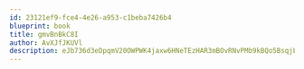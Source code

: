 ```yaml
---
id: 23121ef9-fce4-4e26-a953-c1beba7426b4
blueprint: book
title: gmvBnBkC8I
author: AvXJfJKUVl
description: eJb736d3eDpqmV20OWPWK4jaxw6HNeTEzHAR3mBOvRNvPMb9kBQo5BsqjLEPCqSQ4dkjHrPf4yIIYsi3WRVc4AApuapvYTQEhdNN
---
```


